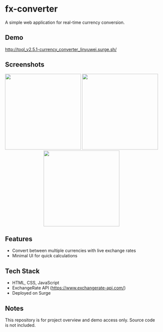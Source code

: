 # fx-converter

A simple web application for real-time currency conversion.

## Demo

http://tool_v2.5.1-currency_converter_linyuwei.surge.sh/

## Screenshots

<p align="center">
  <img src="https://github.com/rain766/portfolio-assets/blob/main/fx-converter/fx-converter_1.png?raw=true" width="250">
  <img src="https://github.com/rain766/portfolio-assets/blob/main/fx-converter/fx-converter_2.png?raw=true" width="250">
  <img src="https://github.com/rain766/portfolio-assets/blob/main/fx-converter/fx-converter_3.png?raw=true" width="250">
</p>

## Features

- Convert between multiple currencies with live exchange rates
- Minimal UI for quick calculations

## Tech Stack

- HTML, CSS, JavaScript
- ExchangeRate API (https://www.exchangerate-api.com/)
- Deployed on Surge

## Notes

This repository is for project overview and demo access only. Source code is not included.
